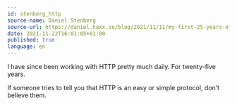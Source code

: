 ```yaml
---
id: stenberg_http
source-name: Daniel Stenberg
source-url: https://daniel.haxx.se/blog/2021/11/11/my-first-25-years-of-http/
date: 2021-11-22T16:01:05+01:00
published: true
language: en
---
```

I have since been working with HTTP pretty much daily. For twenty-five years.

If someone tries to tell you that HTTP is an easy or simple protocol, don’t believe them.
